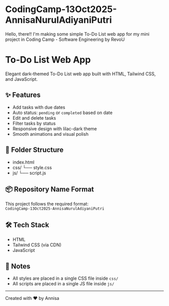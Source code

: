 # CodingCamp-13Oct2025-AnnisaNurulAdiyaniPutri
Hello, there!!
I'm making some simple To-Do List web app for my mini project in Coding Camp - Software Engineering by RevoU

# To-Do List Web App
Elegant dark-themed To-Do List web app built with HTML, Tailwind CSS, and JavaScript.

## ✨ Features
- Add tasks with due dates
- Auto status: `pending` or `completed` based on date
- Edit and delete tasks
- Filter tasks by status
- Responsive design with lilac-dark theme
- Smooth animations and visual polish
  
## 📁 Folder Structure
- index.html
- css/ 
  └── style.css 
- js/ 
  └── script.js

## 📦 Repository Name Format
This project follows the required format:  
`CodingCamp-13Oct2025-AnnisaNurulAdiyaniPutri`

## 🛠️ Tech Stack

- HTML
- Tailwind CSS (via CDN)
- JavaScript

## 📌 Notes

- All styles are placed in a single CSS file inside `css/`
- All scripts are placed in a single JS file inside `js/`

---

Created with ❤️ by Annisa

